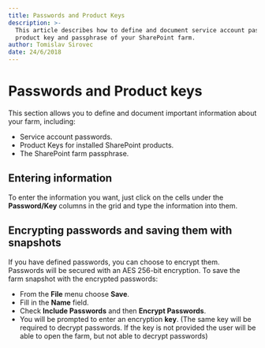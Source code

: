 ```yaml
---
title: Passwords and Product Keys
description: >-
  This article describes how to define and document service account passwords,
  product key and passphrase of your SharePoint farm.
author: Tomislav Sirovec
date: 24/6/2018
---
```


# Passwords and Product keys

This section allows you to define and document important information about your farm, including:

* Service account passwords.
* Product Keys for installed SharePoint products.
* The SharePoint farm passphrase.

## Entering information

To enter the information you want, just click on the cells under the **Password/Key** columns in the grid and type the information into them.

## Encrypting passwords and saving them with snapshots

If you have defined passwords, you can choose to encrypt them. Passwords will be secured with an AES 256-bit encryption. To save the farm snapshot with the encrypted passwords:

* From the **File** menu choose **Save**.
* Fill in the **Name** field.
* Check **Include Passwords** and then **Encrypt Passwords**.
* You will be prompted to enter an encryption **key**. \(The same key will be required to decrypt passwords. If the key is not provided the user will be able to open the farm, but not able to decrypt passwords\)

